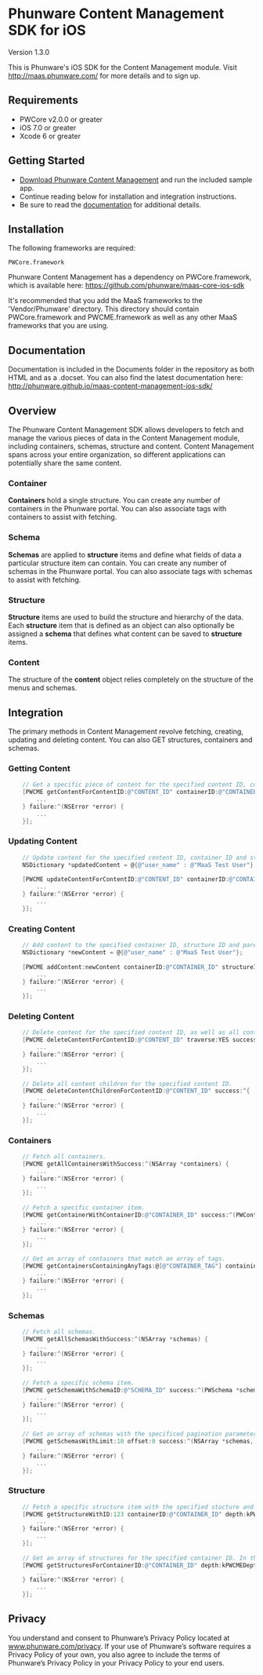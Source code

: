 Phunware Content Management SDK for iOS
================

Version 1.3.0

This is Phunware's iOS SDK for the Content Management module. Visit http://maas.phunware.com/ for more details and to sign up.


Requirements
------------

- PWCore v2.0.0 or greater
- iOS 7.0 or greater
- Xcode 6 or greater



Getting Started
---------------

- [Download Phunware Content Management](https://github.com/phunware/maas-content-management-ios-sdk/archive/master.zip) and run the included sample app.
- Continue reading below for installation and integration instructions.
- Be sure to read the [documentation](http://phunware.github.io/maas-content-management-ios-sdk/) for additional details.



Installation
------------

The following frameworks are required:
````
PWCore.framework
````

Phunware Content Management has a dependency on PWCore.framework, which is available here: https://github.com/phunware/maas-core-ios-sdk

It's recommended that you add the MaaS frameworks to the 'Vendor/Phunware' directory. This directory should contain PWCore.framework and PWCME.framework  as well as any other MaaS frameworks that you are using.



Documentation
------------

Documentation is included in the Documents folder in the repository as both HTML and as a .docset. You can also find the latest documentation here: http://phunware.github.io/maas-content-management-ios-sdk/



Overview
-----------

The Phunware Content Management SDK allows developers to fetch and manage the various pieces of data in the Content Management module, including containers, schemas, structure and content. Content Management spans across your entire organization, so different applications can potentially share the same content.


### Container

**Containers** hold a single structure. You can create any number of containers in the Phunware portal. You can also associate tags with containers to assist with fetching.

### Schema

**Schemas** are applied to **structure** items and define what fields of data a particular structure item can contain. You can create any number of schemas in the Phunware portal. You can also associate tags with schemas to assist with fetching.

### Structure

**Structure** items are used to build the structure and hierarchy of the data. Each **structure** item that is defined as an object can also optionally be assigned a **schema** that defines what content can be saved to **structure** items.

### Content

The structure of the **content** object relies completely on the structure of the menus and schemas.



Integration
-----------

The primary methods in Content Management revolve fetching, creating, updating and deleting content. You can also GET structures, containers and schemas.

### Getting Content

````objective-c
	// Get a specific piece of content for the specified content ID, container ID and structure ID. The contents are always returned as an NSDictionary object. It's recommended that you parse the dictionary into a model object.
    [PWCME getContentForContentID:@"CONTENT_ID" containerID:@"CONTAINER_ID" structureID:123 success:^(NSDictionary *content) {
        ...
    } failure:^(NSError *error) {
        ...
    }];
````

### Updating Content

````objective-c
	// Update content for the specified content ID, container ID and structure ID. Any omitted fields will maintain their previous values.
    NSDictionary *updatedContent = @{@"user_name" : @"MaaS Test User"};
    
    [PWCME updateContentForContentID:@"CONTENT_ID" containerID:@"CONTAINER_ID" structureID:123 updatedContent:updatedContent success:^{
        ...
    } failure:^(NSError *error) {
        ...
    }];
````

### Creating Content

````objective-c
	// Add content to the specified container ID, structure ID and parent content ID. Ideally, the new content dictionary has all the fields as specified by the structure and schema. If not, the required fields will be created for you with empty values.
    NSDictionary *newContent = @{@"user_name" : @"MaaS Test User"};
    
    [PWCME addContent:newContent containerID:@"CONTAINER_ID" structureID:123 parentContentID:@"PARENT_CONTENT_ID" success:^(NSString *newContentID) {
        ...
    } failure:^(NSError *error) {
        ...
    }];
````

### Deleting Content

````objective-c
	// Delete content for the specified content ID, as well as all content children.
    [PWCME deleteContentForContentID:@"CONTENT_ID" traverse:YES success:^{
        ...
    } failure:^(NSError *error) {
        ...
    }];
    
    // Delete all content children for the specified content ID.
    [PWCME deleteContentChildrenForContentID:@"CONTENT_ID" success:^{
        ...
    } failure:^(NSError *error) {
        ...
    }];
````

### Containers

````objective-c
	// Fetch all containers.
    [PWCME getAllContainersWithSuccess:^(NSArray *containers) {
        ...
    } failure:^(NSError *error) {
        ...
    }];
    
    // Fetch a specific container item.
    [PWCME getContainerWithContainerID:@"CONTAINER_ID" success:^(PWContainer *container) {
        ...
    } failure:^(NSError *error) {
        ...
    }];
    
    // Get an array of containers that match an array of tags.
    [PWCME getContainersContainingAnyTags:@[@"CONTAINER_TAG"] containingAllTags:nil success:^(NSArray *containers) {
        ...
    } failure:^(NSError *error) {
        ...
    }];
````

### Schemas

````objective-c
	// Fetch all schemas.
    [PWCME getAllSchemasWithSuccess:^(NSArray *schemas) {
        ...
    } failure:^(NSError *error) {
        ...
    }];
    
    // Fetch a specific schema item.
    [PWCME getSchemaWithSchemaID:@"SCHEMA_ID" success:^(PWSchema *schema) {
        ...
    } failure:^(NSError *error) {
        ...
    }];
    
    // Get an array of schemas with the specificed pagination parameters
    [PWCME getSchemasWithLimit:10 offset:0 success:^(NSArray *schemas, PWPagination *pagination, BOOL pagingEnabled) {
        ...
    } failure:^(NSError *error) {
        ...
    }];
````

### Structure

````objective-c
	// Fetch a specific structure item with the specified stucture and container ID. In this example, we want to traverse into all child structures and exclude schemata.
    [PWCME getStructureWithID:123 containerID:@"CONTAINER_ID" depth:kPWCMEDepthFullHierarchy includeSchema:NO success:^(PWStructure *structure) {
        ...
    } failure:^(NSError *error) {
        ...
    }];
    
    // Get an array of structures for the specified container ID. In this example, we want to traverse into all child structures and include schemata.
    [PWCME getStructuresForContainerID:@"CONTAINER_ID" depth:kPWCMEDepthFullHierarchy includeSchema:YES success:^(NSArray *structures) {
        ...
    } failure:^(NSError *error) {
        ...
    }];
````

Privacy
-----------
You understand and consent to Phunware’s Privacy Policy located at www.phunware.com/privacy. If your use of Phunware’s software requires a Privacy Policy of your own, you also agree to include the terms of Phunware’s Privacy Policy in your Privacy Policy to your end users.
